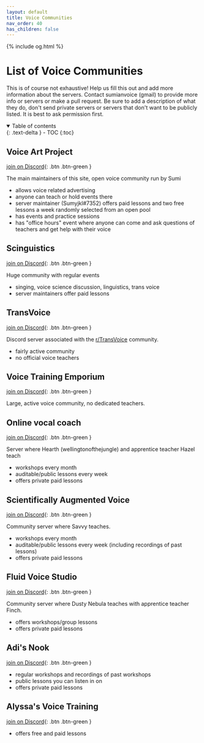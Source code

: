 ```yaml
---
layout: default
title: Voice Communities
nav_order: 40
has_children: false
---
```

{% include og.html %}

# List of Voice Communities
This is of course not exhaustive! Help us fill this out and add more information about the servers. Contact sumianvoice (gmail) to provide more info or servers or make a pull request. Be sure to add a description of what they do, don't send private servers or servers that don't want to be publicly listed. It is best to ask permission first.

<details open markdown="block">
  <summary>
    Table of contents
  </summary>
{: .text-delta }
- TOC
{:toc}
</details>

## Voice Art Project
<span class="fs-2"> [join on Discord](https://discord.gg/ahc5hb9zSk){: .btn .btn-green } </span>

The main maintainers of this site, open voice community run by Sumi
- allows voice related advertising
- anyone can teach or hold events there
- server maintainer (Sumyjkl#7352) offers paid lessons and two free lessons a week randomly selected from an open pool
- has events and practice sessions
- has "office hours" event where anyone can come and ask questions of teachers and get help with their voice

## Scinguistics
<span class="fs-2"> [join on Discord](https://discord.gg/w6Eb2tY){: .btn .btn-green } </span>

Huge community with regular events
- singing, voice science discussion, linguistics, trans voice
- server maintainers offer paid lessons

## TransVoice
<span class="fs-2"> [join on Discord](https://discord.gg/BPPMkDu){: .btn .btn-green } </span>

Discord server associated with the [r/TransVoice](http://reddit.com/r/transvoice/) community.
- fairly active community
- no official voice teachers

## Voice Training Emporium
<span class="fs-2"> [join on Discord](https://discord.gg/rxksqd62Yu){: .btn .btn-green } </span>

Large, active voice community, no dedicated teachers.

## Online vocal coach
<span class="fs-2"> [join on Discord](https://discord.gg/2cst4Yr){: .btn .btn-green } </span>

Server where Hearth (wellingtonofthejungle) and apprentice teacher Hazel teach
- workshops every month
- auditable/public lessons every week
- offers private paid lessons

## Scientifically Augmented Voice
<span class="fs-2"> [join on Discord](https://discord.gg/dbwrQMV){: .btn .btn-green } </span>

Community server where Savvy teaches.
- workshops every month
- auditable/public lessons every week (including recordings of past lessons)
- offers private paid lessons

## Fluid Voice Studio
<span class="fs-2"> [join on Discord](https://discord.gg/ThrvmTy24q){: .btn .btn-green } </span>

Community server where Dusty Nebula teaches with apprentice teacher Finch.
- offers workshops/group lessons
- offers private paid lessons

## Adi's Nook
<span class="fs-2"> [join on Discord](https://discord.gg/GSvbGGp2eR){: .btn .btn-green } </span>

- regular workshops and recordings of past workshops
- public lessons you can listen in on
- offers private paid lessons

## Alyssa's Voice Training
<span class="fs-2"> [join on Discord](https://discord.gg/KQFHYveFry){: .btn .btn-green } </span>

- offers free and paid lessons


<!--  -->
